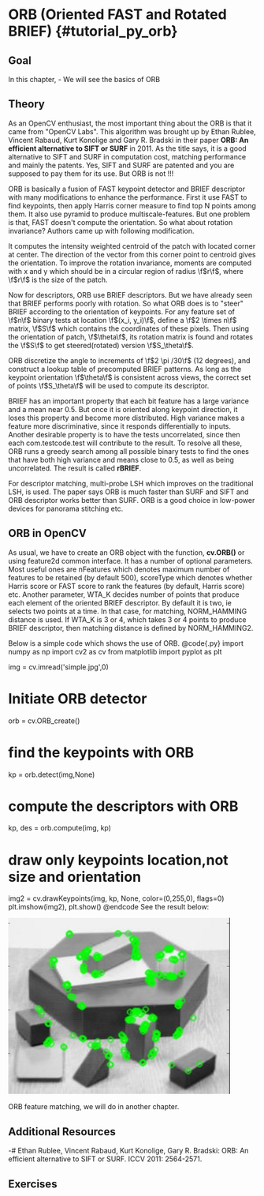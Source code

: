 ORB (Oriented FAST and Rotated BRIEF) {#tutorial_py_orb}
=====================================

Goal
----

In this chapter,
    -   We will see the basics of ORB

Theory
------

As an OpenCV enthusiast, the most important thing about the ORB is that it came from "OpenCV Labs".
This algorithm was brought up by Ethan Rublee, Vincent Rabaud, Kurt Konolige and Gary R. Bradski in
their paper **ORB: An efficient alternative to SIFT or SURF** in 2011. As the title says, it is a
good alternative to SIFT and SURF in computation cost, matching performance and mainly the patents.
Yes, SIFT and SURF are patented and you are supposed to pay them for its use. But ORB is not !!!

ORB is basically a fusion of FAST keypoint detector and BRIEF descriptor with many modifications to
enhance the performance. First it use FAST to find keypoints, then apply Harris corner measure to
find top N points among them. It also use pyramid to produce multiscale-features. But one problem is
that, FAST doesn't compute the orientation. So what about rotation invariance? Authors came up with
following modification.

It computes the intensity weighted centroid of the patch with located corner at center. The
direction of the vector from this corner point to centroid gives the orientation. To improve the
rotation invariance, moments are computed with x and y which should be in a circular region of
radius \f$r\f$, where \f$r\f$ is the size of the patch.

Now for descriptors, ORB use BRIEF descriptors. But we have already seen that BRIEF performs poorly
with rotation. So what ORB does is to "steer" BRIEF according to the orientation of keypoints. For
any feature set of \f$n\f$ binary tests at location \f$(x_i, y_i)\f$, define a \f$2 \times n\f$ matrix, \f$S\f$
which contains the coordinates of these pixels. Then using the orientation of patch, \f$\theta\f$, its
rotation matrix is found and rotates the \f$S\f$ to get steered(rotated) version \f$S_\theta\f$.

ORB discretize the angle to increments of \f$2 \pi /30\f$ (12 degrees), and construct a lookup table of
precomputed BRIEF patterns. As long as the keypoint orientation \f$\theta\f$ is consistent across views,
the correct set of points \f$S_\theta\f$ will be used to compute its descriptor.

BRIEF has an important property that each bit feature has a large variance and a mean near 0.5. But
once it is oriented along keypoint direction, it loses this property and become more distributed.
High variance makes a feature more discriminative, since it responds differentially to inputs.
Another desirable property is to have the tests uncorrelated, since then each com.testcode.test will contribute
to the result. To resolve all these, ORB runs a greedy search among all possible binary tests to
find the ones that have both high variance and means close to 0.5, as well as being uncorrelated.
The result is called **rBRIEF**.

For descriptor matching, multi-probe LSH which improves on the traditional LSH, is used. The paper
says ORB is much faster than SURF and SIFT and ORB descriptor works better than SURF. ORB is a good
choice in low-power devices for panorama stitching etc.

ORB in OpenCV
-------------

As usual, we have to create an ORB object with the function, **cv.ORB()** or using feature2d common
interface. It has a number of optional parameters. Most useful ones are nFeatures which denotes
maximum number of features to be retained (by default 500), scoreType which denotes whether Harris
score or FAST score to rank the features (by default, Harris score) etc. Another parameter, WTA_K
decides number of points that produce each element of the oriented BRIEF descriptor. By default it
is two, ie selects two points at a time. In that case, for matching, NORM_HAMMING distance is used.
If WTA_K is 3 or 4, which takes 3 or 4 points to produce BRIEF descriptor, then matching distance
is defined by NORM_HAMMING2.

Below is a simple code which shows the use of ORB.
@code{.py}
import numpy as np
import cv2 as cv
from matplotlib import pyplot as plt

img = cv.imread('simple.jpg',0)

# Initiate ORB detector
orb = cv.ORB_create()

# find the keypoints with ORB
kp = orb.detect(img,None)

# compute the descriptors with ORB
kp, des = orb.compute(img, kp)

# draw only keypoints location,not size and orientation
img2 = cv.drawKeypoints(img, kp, None, color=(0,255,0), flags=0)
plt.imshow(img2), plt.show()
@endcode
See the result below:

![image](images/orb_kp.jpg)

ORB feature matching, we will do in another chapter.

Additional Resources
--------------------

-#  Ethan Rublee, Vincent Rabaud, Kurt Konolige, Gary R. Bradski: ORB: An efficient alternative to
    SIFT or SURF. ICCV 2011: 2564-2571.

Exercises
---------
